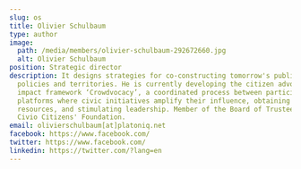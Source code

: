 ```yaml
---
slug: os
title: Olivier Schulbaum
type: author
image:
  path: /media/members/olivier-schulbaum-292672660.jpg
  alt: Olivier Schulbaum
position: Strategic director
description: It designs strategies for co-constructing tomorrow's public
  policies and territories. He is currently developing the citizen advocacy
  impact framework ‘Crowdvocacy’, a coordinated process between participation
  platforms where civic initiatives amplify their influence, obtaining
  resources, and stimulating leadership. Member of the Board of Trustees of the
  Civio Citizens' Foundation.
email: olivierschulbaum[at]platoniq.net
facebook: https://www.facebook.com/
twitter: https://www.facebook.com/
linkedin: https://twitter.com/?lang=en
---
```

